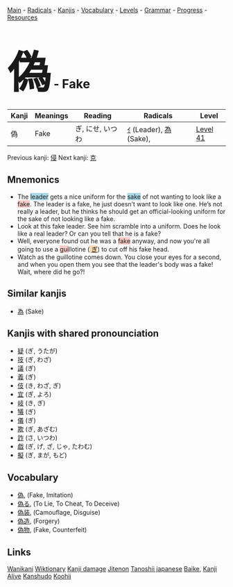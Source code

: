 <style> bigfont {font-size: 100px}</style>
[Main](../README.md) -
[Radicals](../radicals.md) -
[Kanjis](../kanjis.md) -
[Vocabulary](../vocabulary.md) -
[Levels](../levels.md) -
[Grammar](../grammar.md) - 
[Progress](../progress.md) -
[Resources](../resources.md)
# <bigfont> 偽</bigfont> - Fake 

| Kanji | Meanings | Reading | Radicals | Level |
| --- | --- | --- | --- | --- |
| 偽 | Fake | ぎ, にせ, いつわ | [ｲ](../radicals/ｲ.md) (Leader), [為](../radicals/為.md) (Sake),  | [Level 41](../levels/wk_level41.md) |

Previous kanji: [侵](侵.md) Next kanji: [克](克.md) 

## Mnemonics
 * The <span style="background-color:#ADD8E6"> leader</span> gets a nice uniform for the <span style="background-color:#ADD8E6"> sake</span> of not wanting to look like a <span style="background-color:#ffcccb"> fake</span>. The leader is a fake, he just doesn’t want to look like one. He’s not really a leader, but he thinks he should get an official-looking uniform for the sake of not looking like a fake.
* Look at this fake leader. See him scramble into a uniform. Does he look like a real leader? Or can you tell that he is a fake?
* Well, everyone found out he was a <span style="background-color:#ffcccb"> fake</span> anyway, and now you're all going to use a <span style="background-color:#ffcccb"> gui</span>llotine (<span style="background-color:#fed8b1"> [ぎ](https://jisho.org/search/ぎ)</span>) to cut off his fake head.
* Watch as the guillotine comes down. You close your eyes for a second, and when you open them you see that the leader's body was a fake! Wait, where did he go?!


## Similar kanjis
 * [為](為.md) (Sake)



## Kanjis with shared pronounciation
 * [疑](疑.md) (ぎ, うたが)
* [技](技.md) (ぎ, わざ)
* [議](議.md) (ぎ)
* [義](義.md) (ぎ)
* [伎](伎.md) (き, わざ, ぎ)
* [宜](宜.md) (ぎ, よろ)
* [岐](岐.md) (き, ぎ)
* [犠](犠.md) (ぎ)
* [儀](儀.md) (ぎ)
* [欺](欺.md) (ぎ, あざむ)
* [詐](詐.md) (さ, いつわ)
* [戯](戯.md) (ぎ, げ, ざ, じゃ, たわむ)
* [擬](擬.md) (ぎ, まが, もど)



## Vocabulary
 * [偽](../vocabulary/偽.md), (Fake, Imitation)
* [偽る](../vocabulary/偽.md), (To Lie, To Cheat, To Deceive)
* [偽装](../vocabulary/偽.md), (Camouflage, Disguise)
* [偽造](../vocabulary/偽.md), (Forgery)
* [偽物](../vocabulary/偽.md), (Fake, Counterfeit)




## Links 


[Wanikani](https://www.wanikani.com/kanji/偽)
[Wiktionary](https://en.wiktionary.org/wiki/偽)
[Kanji damage](http://www.kanjidamage.com/kanji/search?utf8=✓&q=偽)
[Jitenon](https://jitenon.com/kanji/偽)
[Tanoshii japanese](https://www.tanoshiijapanese.com/dictionary/kanji.cfm?k=偽)
[Baike](https://baike.baidu.com/item/偽),
[Kanji Alive](https://app.kanjialive.com/偽)
[Kanshudo](https://www.kanshudo.com/searchmn?q=偽)
[Koohii](https://kanji.koohii.com/study/kanji/偽)
